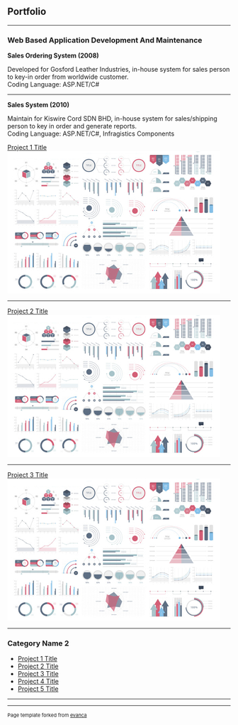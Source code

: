 ## Portfolio

---

### Web Based Application Development And Maintenance
<b>Sales Ordering System (2008)</b>
<p>Developed for Gosford Leather Industries, in-house system for sales person to key-in order from worldwide customer.
<br>
  Coding Language: ASP.NET/C#
</p>

---

<b>Sales System (2010)</b>
<p>Maintain for Kiswire Cord SDN BHD, in-house system for sales/shipping person to key in order and generate reports.
<br>
  Coding Language: ASP.NET/C#, Infragistics Components
</p>



[Project 1 Title](/sample_page)
<img src="images/dummy_thumbnail.jpg?raw=true"/>

---
[Project 2 Title](/pdf/sample_presentation.pdf)
<img src="images/dummy_thumbnail.jpg?raw=true"/>

---
[Project 3 Title](http://example.com/)
<img src="images/dummy_thumbnail.jpg?raw=true"/>

---

### Category Name 2

- [Project 1 Title](http://example.com/)
- [Project 2 Title](http://example.com/)
- [Project 3 Title](http://example.com/)
- [Project 4 Title](http://example.com/)
- [Project 5 Title](http://example.com/)

---




---
<p style="font-size:11px">Page template forked from <a href="https://github.com/evanca/quick-portfolio">evanca</a></p>
<!-- Remove above link if you don't want to attibute -->
